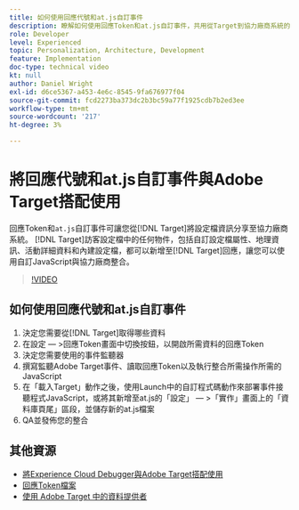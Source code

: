 ```yaml
---
title: 如何使用回應代號和at.js自訂事件
description: 瞭解如何使用回應Token和at.js自訂事件，共用從Target到協力廠商系統的設定檔資訊。
role: Developer
level: Experienced
topic: Personalization, Architecture, Development
feature: Implementation
doc-type: technical video
kt: null
author: Daniel Wright
exl-id: d6ce5367-a453-4e6c-8545-9fa676977f04
source-git-commit: fcd2273ba373dc2b3bc59a77f1925cdb7b2ed3ee
workflow-type: tm+mt
source-wordcount: '217'
ht-degree: 3%

---
```


# 將回應代號和at.js自訂事件與Adobe Target搭配使用

回應Token和`at.js`自訂事件可讓您從[!DNL Target]將設定檔資訊分享至協力廠商系統。 [!DNL Target]訪客設定檔中的任何物件，包括自訂設定檔屬性、地理資訊、活動詳細資料和內建設定檔，都可以新增至[!DNL Target]回應，讓您可以使用自訂JavaScript與協力廠商整合。

>[!VIDEO](https://video.tv.adobe.com/v/23253/?quality=12)

## 如何使用回應代號和at.js自訂事件

1. 決定您需要從[!DNL Target]取得哪些資料
1. 在設定 — >回應Token畫面中切換按鈕，以開啟所需資料的回應Token
1. 決定您需要使用的事件監聽器
1. 撰寫監聽Adobe Target事件、讀取回應Token以及執行整合所需操作所需的JavaScript
1. 在「載入Target」動作之後，使用Launch中的自訂程式碼動作來部署事件接聽程式JavaScript，或將其新增至at.js的「設定」 — >「實作」畫面上的「資料庫頁尾」區段，並儲存新的at.js檔案
1. QA並發佈您的整合

## 其他資源

* [將Experience Cloud Debugger與Adobe Target搭配使用](../troubleshooting/troubleshoot-with-the-experience-cloud-debugger.md)
* [回應Token檔案](https://experienceleague.adobe.com/docs/target/using/administer/response-tokens.html?lang=en)
* [使用 Adobe Target 中的資料提供者](use-data-providers-to-integrate-third-party-data.md)
